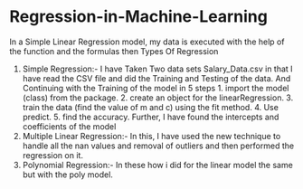 # Regression-in-Machine-Learning
In a Simple Linear Regression model, my data is executed with the help of the function and the formulas then
Types Of Regression

1. Simple Regression:-
             I have Taken Two data sets Salary_Data.csv in that I have read the CSV file and did the Training and Testing of the data.
             And Continuing with the Training of the model in 5 steps
             1. import the model (class) from the package.
             2. create an object for the linearRegression.
             3. train the data (find the value of m and c) using the fit method.
             4. Use predict.
             5. find the accuracy.
             Further, I have found the intercepts and coefficients of the model
2. Multiple Linear Regression:-
                    In this, I have used the new technique to handle all the nan values and removal of outliers and then performed the regression on it.
3. Polynomial Regression:-
                     In these how i did for the linear model the same but with the poly model.
